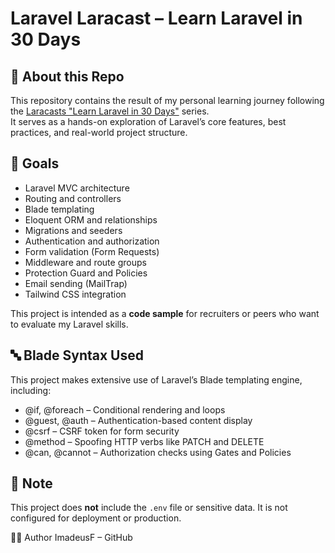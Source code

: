 # Laravel Laracast – Learn Laravel in 30 Days

## 📘 About this Repo

This repository contains the result of my personal learning journey following the [Laracasts "Learn Laravel in 30 Days"](https://laracasts.com/series/30-days-to-learn-laravel-11) series.  
It serves as a hands-on exploration of Laravel’s core features, best practices, and real-world project structure.

## 🚀 Goals

- Laravel MVC architecture
- Routing and controllers
- Blade templating
- Eloquent ORM and relationships
- Migrations and seeders
- Authentication and authorization
- Form validation (Form Requests)
- Middleware and route groups
- Protection Guard and Policies
- Email sending (MailTrap)
- Tailwind CSS integration

This project is intended as a **code sample** for recruiters or peers who want to evaluate my Laravel skills.

## 🔤 Blade Syntax Used
This project makes extensive use of Laravel’s Blade templating engine, including:

- @if, @foreach – Conditional rendering and loops
- @guest, @auth – Authentication-based content display
- @csrf – CSRF token for form security
- @method – Spoofing HTTP verbs like PATCH and DELETE
- @can, @cannot – Authorization checks using Gates and Policies

## 🔐 Note
This project does **not** include the `.env` file or sensitive data. It is not configured for deployment or production.

🧑‍💻 Author
ImadeusF – GitHub
